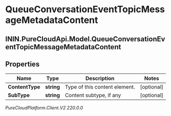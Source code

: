 # QueueConversationEventTopicMessageMetadataContent

## ININ.PureCloudApi.Model.QueueConversationEventTopicMessageMetadataContent

## Properties

|Name | Type | Description | Notes|
|------------ | ------------- | ------------- | -------------|
| **ContentType** | **string** | Type of this content element. | [optional] |
| **SubType** | **string** | Content subtype, if any | [optional] |



_PureCloudPlatform.Client.V2 220.0.0_
